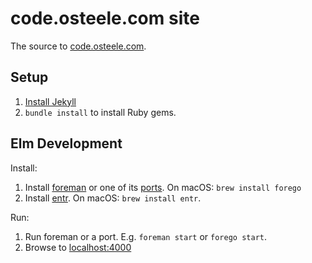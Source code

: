 # code.osteele.com site

The source to [code.osteele.com](https://code.osteele.com).

## Setup

1. [Install Jekyll](https://jekyllrb.com/docs/installation/)
2. `bundle install` to install Ruby gems.

## Elm Development

Install:

1. Install [foreman](https://github.com/ddollar/foreman) or one of its
   [ports](https://github.com/ddollar/foreman#ports). On macOS: `brew install forego`
2. Install [entr](http://www.entrproject.org). On macOS: `brew install entr`.

Run:

1. Run foreman or a port. E.g. `foreman start` or `forego start`.
2. Browse to [localhost:4000](http://localhost:4000)
